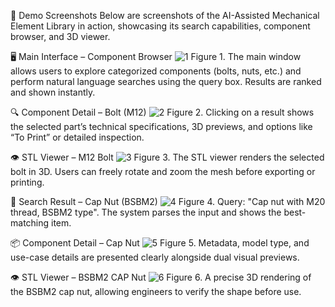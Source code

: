 📸 Demo Screenshots
Below are screenshots of the AI-Assisted Mechanical Element Library in action, showcasing its search capabilities, component browser, and 3D viewer.

🖥️ Main Interface – Component Browser
![1](https://github.com/user-attachments/assets/9c061e6f-a860-455f-a664-6ff72acc5925)
Figure 1. The main window allows users to explore categorized components (bolts, nuts, etc.) and perform natural language searches using the query box. Results are ranked and shown instantly.

🔍 Component Detail – Bolt (M12)
![2](https://github.com/user-attachments/assets/45df44a5-f272-4e63-b048-0fc0b59949b3)
Figure 2. Clicking on a result shows the selected part’s technical specifications, 3D previews, and options like “To Print” or detailed inspection.

👁 STL Viewer – M12 Bolt
![3](https://github.com/user-attachments/assets/45a7e8ce-03d0-4ff9-87bb-a6c2606cc3d6)
Figure 3. The STL viewer renders the selected bolt in 3D. Users can freely rotate and zoom the mesh before exporting or printing.

🔎 Search Result – Cap Nut (BSBM2)
![4](https://github.com/user-attachments/assets/c5bfae6e-fb1f-4fd0-bb7a-95fd62362ab4)
Figure 4. Query: "Cap nut with M20 thread, BSBM2 type".
The system parses the input and shows the best-matching item.

📦 Component Detail – Cap Nut
![5](https://github.com/user-attachments/assets/083ac9f3-38ac-471b-a4f4-75a067eb44c2)
Figure 5. Metadata, model type, and use-case details are presented clearly alongside dual visual previews.

👁 STL Viewer – BSBM2 CAP Nut
![6](https://github.com/user-attachments/assets/a6e9f94e-823c-4005-9b38-e1096bcfa690)
Figure 6. A precise 3D rendering of the BSBM2 cap nut, allowing engineers to verify the shape before use.



